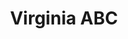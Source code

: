 ---
title: "Virginia ABC"
url: /falls-church/virginia-abc-south-jefferson-street/
shop: Spirituosen
---